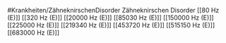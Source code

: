 #Krankheiten/ZähneknirschenDisorder
Zähneknirschen Disorder
[[80 Hz (E)]]
[[320 Hz (E)]]
[[20000 Hz (E)]]
[[85030 Hz (E)]]
[[150000 Hz (E)]]
[[225000 Hz (E)]]
[[219340 Hz (E)]]
[[453720 Hz (E)]]
[[515150 Hz (E)]]
[[683000 Hz (E)]]